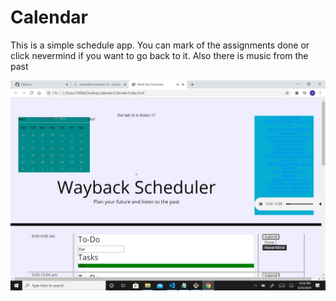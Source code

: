 # Calendar

<p>This is a simple schedule app. You can mark of the assignments done or click nevermind if you want to go back to it. 
Also there is music from the past </p>

<img src="calpic.jpg"> 